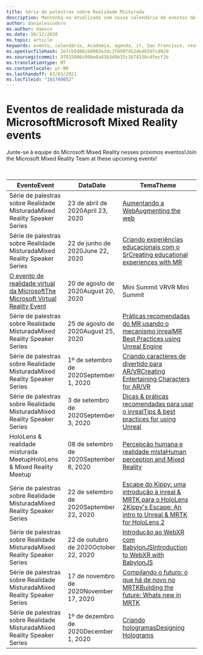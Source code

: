 ```yaml
---
title: Série de palestras sobre Realidade Misturada
description: Mantenha-se atualizado com nosso calendário de eventos de desenvolvedor de realidade misturados no reator em San Francisco.
author: danielescudero
ms.author: daescu
ms.date: 10/12/2020
ms.topic: article
keywords: evento, calendário, Academia, agenda, it, San Francisco, reator
ms.openlocfilehash: 2e7cb5d06cb0903e3dc3f850f452ded6597cd929
ms.sourcegitcommit: 97815006c09be0a43b3d9b33c1674150cdfecf2b
ms.translationtype: MT
ms.contentlocale: pt-BR
ms.lasthandoff: 03/03/2021
ms.locfileid: "101760052"
---
```

# <a name="microsoft-mixed-reality-events"></a><span data-ttu-id="6a480-104">Eventos de realidade misturada da Microsoft</span><span class="sxs-lookup"><span data-stu-id="6a480-104">Microsoft Mixed Reality events</span></span>

<span data-ttu-id="6a480-105">Junte-se à equipe do Microsoft Mixed Reality nesses próximos eventos!</span><span class="sxs-lookup"><span data-stu-id="6a480-105">Join the Microsoft Mixed Reality Team at these upcoming events!</span></span>

<br>

|<span data-ttu-id="6a480-106">Evento</span><span class="sxs-lookup"><span data-stu-id="6a480-106">Event</span></span>|<span data-ttu-id="6a480-107">Data</span><span class="sxs-lookup"><span data-stu-id="6a480-107">Date</span></span>|<span data-ttu-id="6a480-108">Tema</span><span class="sxs-lookup"><span data-stu-id="6a480-108">Theme</span></span>|
|-------------|-------------|-----|
| <span data-ttu-id="6a480-109">Série de palestras sobre Realidade Misturada</span><span class="sxs-lookup"><span data-stu-id="6a480-109">Mixed Reality Speaker Series</span></span>|<span data-ttu-id="6a480-110">23 de abril de 2020</span><span class="sxs-lookup"><span data-stu-id="6a480-110">April 23, 2020</span></span>|[<span data-ttu-id="6a480-111">Aumentando a Web</span><span class="sxs-lookup"><span data-stu-id="6a480-111">Augmenting the web</span></span>](https://channel9.msdn.com/Shows/Docs-Mixed-Reality/Augmenting-WebXR-Standards)|
| <span data-ttu-id="6a480-112">Série de palestras sobre Realidade Misturada</span><span class="sxs-lookup"><span data-stu-id="6a480-112">Mixed Reality Speaker Series</span></span>|<span data-ttu-id="6a480-113">22 de junho de 2020</span><span class="sxs-lookup"><span data-stu-id="6a480-113">June 22, 2020</span></span>|[<span data-ttu-id="6a480-114">Criando experiências educacionais com o Sr</span><span class="sxs-lookup"><span data-stu-id="6a480-114">Creating educational experiences with MR</span></span>](https://channel9.msdn.com/Shows/Docs-Mixed-Reality/Educational-Experiences-in-MR)|
| [<span data-ttu-id="6a480-115">O evento de realidade virtual da Microsoft</span><span class="sxs-lookup"><span data-stu-id="6a480-115">The Microsoft Virtual Reality Event</span></span>](https://www.meetup.com/hololens-mr/events/272364822/)|<span data-ttu-id="6a480-116">20 de agosto de 2020</span><span class="sxs-lookup"><span data-stu-id="6a480-116">August 20, 2020</span></span>|<span data-ttu-id="6a480-117">Mini Summit VR</span><span class="sxs-lookup"><span data-stu-id="6a480-117">VR Mini Summit</span></span>|
| <span data-ttu-id="6a480-118">Série de palestras sobre Realidade Misturada</span><span class="sxs-lookup"><span data-stu-id="6a480-118">Mixed Reality Speaker Series</span></span>|<span data-ttu-id="6a480-119">25 de agosto de 2020</span><span class="sxs-lookup"><span data-stu-id="6a480-119">August 25, 2020</span></span>|[<span data-ttu-id="6a480-120">Práticas recomendadas do MR usando o mecanismo inreal</span><span class="sxs-lookup"><span data-stu-id="6a480-120">MR Best Practices using Unreal Engine</span></span>](https://channel9.msdn.com/Shows/Docs-Mixed-Reality/Tips-and-Best-Practices-for-using-UE4-in-MR)|
| <span data-ttu-id="6a480-121">Série de palestras sobre Realidade Misturada</span><span class="sxs-lookup"><span data-stu-id="6a480-121">Mixed Reality Speaker Series</span></span>|<span data-ttu-id="6a480-122">1º de setembro de 2020</span><span class="sxs-lookup"><span data-stu-id="6a480-122">September 1, 2020</span></span>|[<span data-ttu-id="6a480-123">Criando caracteres de divertido para AR/VR</span><span class="sxs-lookup"><span data-stu-id="6a480-123">Creating Entertaining Characters for AR/VR</span></span>](https://channel9.msdn.com/Shows/Docs-Mixed-Reality/Creating-Entertaining-Characters-for-Mixed-Reality)|
| <span data-ttu-id="6a480-124">Série de palestras sobre Realidade Misturada</span><span class="sxs-lookup"><span data-stu-id="6a480-124">Mixed Reality Speaker Series</span></span>|<span data-ttu-id="6a480-125">3 de setembro de 2020</span><span class="sxs-lookup"><span data-stu-id="6a480-125">September 3, 2020</span></span>|[<span data-ttu-id="6a480-126">Dicas & práticas recomendadas para usar o inreal</span><span class="sxs-lookup"><span data-stu-id="6a480-126">Tips & best practices for using Unreal</span></span>](https://channel9.msdn.com/Shows/Docs-Mixed-Reality/Tips-and-Best-Practices-for-using-UE4-in-MR)|
| <span data-ttu-id="6a480-127">HoloLens & realidade misturada Meetup</span><span class="sxs-lookup"><span data-stu-id="6a480-127">HoloLens & Mixed Reality Meetup</span></span>|<span data-ttu-id="6a480-128">08 de setembro de 2020</span><span class="sxs-lookup"><span data-stu-id="6a480-128">September 8, 2020</span></span>|[<span data-ttu-id="6a480-129">Percepção humana e realidade mista</span><span class="sxs-lookup"><span data-stu-id="6a480-129">Human perception and Mixed Reality</span></span>](https://channel9.msdn.com/Shows/Docs-Mixed-Reality/Human-Perception-and-Mixed-Reality)|
| <span data-ttu-id="6a480-130">Série de palestras sobre Realidade Misturada</span><span class="sxs-lookup"><span data-stu-id="6a480-130">Mixed Reality Speaker Series</span></span>|<span data-ttu-id="6a480-131">22 de setembro de 2020</span><span class="sxs-lookup"><span data-stu-id="6a480-131">September 22, 2020</span></span>|[<span data-ttu-id="6a480-132">Escape do Kippy: uma introdução à inreal & MRTK para o HoloLens 2</span><span class="sxs-lookup"><span data-stu-id="6a480-132">Kippy's Escape: An intro to Unreal & MRTK for HoloLens 2</span></span>](../develop/unreal/unreal-kippys-escape.md)|
| <span data-ttu-id="6a480-133">Série de palestras sobre Realidade Misturada</span><span class="sxs-lookup"><span data-stu-id="6a480-133">Mixed Reality Speaker Series</span></span>|<span data-ttu-id="6a480-134">22 de outubro de 2020</span><span class="sxs-lookup"><span data-stu-id="6a480-134">October 22, 2020</span></span>|[<span data-ttu-id="6a480-135">Introdução ao WebXR com BabylonJS</span><span class="sxs-lookup"><span data-stu-id="6a480-135">Introduction to WebXR with BabylonJS</span></span>](https://channel9.msdn.com/Shows/Docs-Mixed-Reality/Adding-Augmented-Reality-to-your-Typescript-Project)|
| <span data-ttu-id="6a480-136">Série de palestras sobre Realidade Misturada</span><span class="sxs-lookup"><span data-stu-id="6a480-136">Mixed Reality Speaker Series</span></span>|<span data-ttu-id="6a480-137">17 de novembro de 2020</span><span class="sxs-lookup"><span data-stu-id="6a480-137">November 17, 2020</span></span>|[<span data-ttu-id="6a480-138">Compilando o futuro: o que há de novo no MRTK</span><span class="sxs-lookup"><span data-stu-id="6a480-138">Building the future: Whats new in MRTK</span></span>](https://channel9.msdn.com/Shows/Docs-Mixed-Reality/Building-the-Future-Whats-New-in-the-Mixed-Reality-Toolkit)|
| <span data-ttu-id="6a480-139">Série de palestras sobre Realidade Misturada</span><span class="sxs-lookup"><span data-stu-id="6a480-139">Mixed Reality Speaker Series</span></span>|<span data-ttu-id="6a480-140">1º de dezembro de 2020</span><span class="sxs-lookup"><span data-stu-id="6a480-140">December 1, 2020</span></span>|[<span data-ttu-id="6a480-141">Criando hologramas</span><span class="sxs-lookup"><span data-stu-id="6a480-141">Designing Holograms</span></span>](https://channel9.msdn.com/Shows/Docs-Mixed-Reality/Making-of-Designing-Holograms)|
